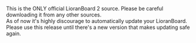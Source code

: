 This is the ONLY official LioranBoard 2 source. Please be careful downloading it from any other sources.  
As of now it's highly discourage to automatically update your LioranBoard. Please use this release until there's a new version that makes updating safe again. 
